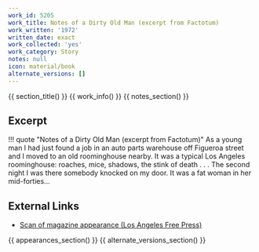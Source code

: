 ```yaml
---
work_id: 5205
work_title: Notes of a Dirty Old Man (excerpt from Factotum)
work_written: '1972'
written_date: exact
work_collected: 'yes'
work_category: Story
notes: null
icon: material/book
alternate_versions: []
---
```


{{ section_title() }}
{{ work_info() }}
{{ notes_section() }}
## Excerpt
!!! quote "Notes of a Dirty Old Man (excerpt from Factotum)"
    As a young man I had just found a job in an auto parts warehouse off Figueroa street and I moved to an old roominghouse nearby. It was a typical Los Angeles roominghouse: roaches, mice, shadows, the stink of death . . . The second night I was there somebody knocked on my door. It was a fat woman in her mid-forties...

## External Links
- [Scan of magazine appearance (Los Angeles Free Press)](https://www.jstor.org/action/doBasicSearch?Query=pt%3A%28%22Los+Angeles+Free+Press%22%29)

{{ appearances_section() }}
{{ alternate_versions_section() }}